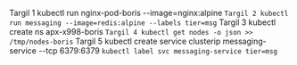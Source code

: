 Targil 1
kubectl run nginx-pod-boris --image=nginx:alpine ```
Targil 2
kubectl run messaging --image=redis:alpine --labels tier=msg ```
Targil 3
kubectl create ns apx-x998-boris ```
Targil 4
kubectl get nodes -o json >> /tmp/nodes-boris ```
Targil 5
kubectl create service clusterip messaging-service --tcp 6379:6379 ```
kubectl label svc messaging-service tier=msg ```




